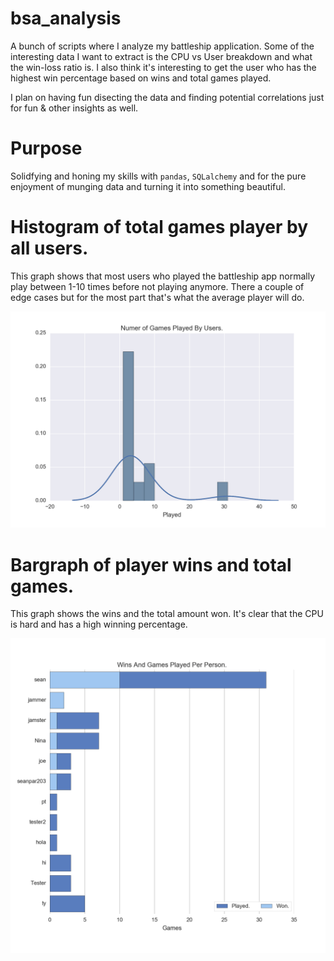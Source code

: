 # bsa_analysis
A bunch of scripts where I analyze my battleship application.
Some of the interesting data I want to extract is the CPU vs User breakdown and what the win-loss
ratio is. I also think it's interesting to get the user who has the highest win percentage based on
wins and total games played.

I plan on having fun disecting the data and finding potential correlations just for fun & other insights
as well.

# Purpose
Solidfying and honing my skills with `pandas`, `SQLalchemy` and for the pure enjoyment of munging data and
turning it into something beautiful.


# Histogram of total games player by all users.
This graph shows that most users who played the battleship app normally play between 1-10 times before
not playing anymore. There a couple of edge cases but for the most part that's what the average player
will do.

![](hist_games_played.png)


# Bargraph of player wins and total games.
This graph shows the wins and the total amount won. It's clear that the CPU is hard and has a high
winning percentage. 

![](user_wins.png)